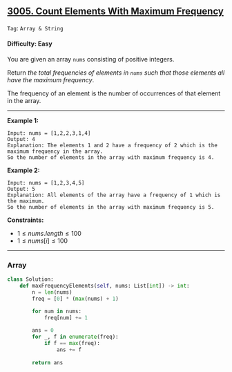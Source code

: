 ## [3005. Count Elements With Maximum Frequency](https://leetcode.com/problems/count-elements-with-maximum-frequency)

```Tag```: ```Array & String```

#### Difficulty: Easy

You are given an array ```nums``` consisting of positive integers.

Return _the total frequencies of elements in ```nums``` such that those elements all have the maximum frequency_.

The frequency of an element is the number of occurrences of that element in the array.

---

__Example 1:__
```
Input: nums = [1,2,2,3,1,4]
Output: 4
Explanation: The elements 1 and 2 have a frequency of 2 which is the maximum frequency in the array.
So the number of elements in the array with maximum frequency is 4.
```

__Example 2:__
```
Input: nums = [1,2,3,4,5]
Output: 5
Explanation: All elements of the array have a frequency of 1 which is the maximum.
So the number of elements in the array with maximum frequency is 5.
```
 
__Constraints:__

- $1 \le nums.length \le 100$
- $1 \le nums[i] \le 100$

---

### Array

```Python
class Solution:
    def maxFrequencyElements(self, nums: List[int]) -> int:
        n = len(nums)
        freq = [0] * (max(nums) + 1)

        for num in nums:
            freq[num] += 1
        
        ans = 0
        for _, f in enumerate(freq):
            if f == max(freq):
                ans += f
        
        return ans
```
